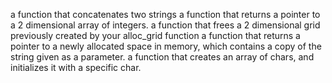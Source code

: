  a function that concatenates two strings
a function that returns a pointer to a 2 dimensional array of integers.
a function that frees a 2 dimensional grid previously created by your alloc_grid function
a function that returns a pointer to a newly allocated space in memory, which contains a copy of the string given as a parameter.
a function that creates an array of chars, and initializes it with a specific char.
